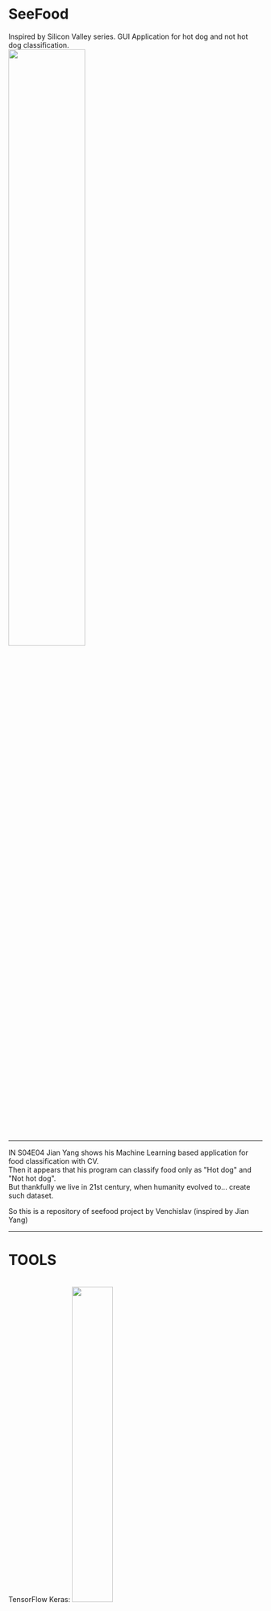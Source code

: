 # SeeFood
Inspired by Silicon Valley series. GUI Application for hot dog and not hot dog classification. <br>
<img src='https://variety.com/wp-content/uploads/2014/03/siliconvalley04.jpg' width=55%> <br>
____
IN S04E04 Jian Yang shows his Machine Learning based application for food classification with CV. <br>
Then it appears that his program can classify food only as "Hot dog" and "Not hot dog". <br>
But thankfully we live in 21st century, when humanity evolved to... create such dataset. <br>

So this is a repository of seefood project by Venchislav (inspired by Jian Yang)
___
<H1>TOOLS</H1> <br>
TensorFlow Keras:
<img src='https://posit.co/wp-content/uploads/2022/10/thumbnail-6.png' width=40%><br>
Google CoLab:
<img src='https://colab.research.google.com/img/colab_favicon_256px.png'><br>
LIBRARIES: <br>
NumPy <br>
Pandas <br>
Matplotlib, Seaborn <br>
Scikit Learn <br>

<img src='https://i.redd.it/j3zzteqn9t461.jpg' width=30%> <br>
P.S it's still in my plans, but now I'm only studying deep learning for computer vision 37 hours tutorial:
<a href='https://www.youtube.com/watch?v=IA3WxTTPXqQ&list=LL&index=5&t=6080s'><img src='https://www.freecodecamp.org/news/content/images/size/w2000/2023/06/compvision.png'></a>
UPD from 22.12.23 23:40
I found a nice CNN tutorial <img src='https://media.tenor.com/EQflCSqedPkAAAAM/clash-royale-heheheha.gif' width=2%>